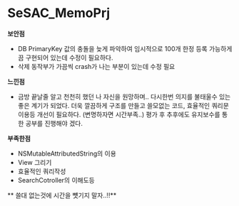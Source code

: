 # SeSAC_MemoPrj

**보안점**
- DB PrimaryKey 값의 충돌을 늦게 파악하여 임시적으로 100개 한정 등록 가능하게 끔 구현되어 있는데 수정이 필요하다.
- 삭제 동작부가 가끔씩 crash가 나는 부분이 있는데 수정 필요

**느낀점**
- 금방 끝날줄 알고 천천히 했던 나 자신을 원망하며.. 다시한번 의지를 불태울수 있는 좋은 계기가 되었다.
더욱 깔끔하게 구조를 만들고 쓸모없는 코드, 효율적인 쿼리문 이용등 개선이 필요하다. (변명하자면 시간부족..)
평가 후 추후에도 유지보수를 통한 공부를 진행해야 겠다.

**부족한점**
- NSMutableAttributedString의 이용
- View 그리기
- 효율적인 쿼리작성
- SearchCotroller의 이해도등

** 쓸대 없는것에 시간을 뻇기지 말자..!!**
